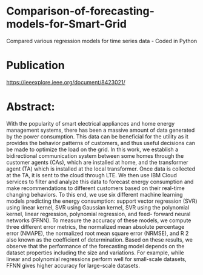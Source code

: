 # Comparison-of-forecasting-models-for-Smart-Grid
Compared various regression models for time series data - Coded in Python

# Publication
https://ieeexplore.ieee.org/document/8423021/

# Abstract:
With the popularity of smart electrical appliances and home energy management systems, there has been a massive amount of data generated by the power consumption. This data can be beneficial for the utility as it provides the behavior patterns of customers, and thus useful decisions can be made to optimize the load on the grid. In this work, we establish a bidirectional communication system between some homes through the customer agents (CAs), which are installed at home, and the transformer agent (TA) which is installed at the local transformer. Once data is collected at the TA, it is sent to the cloud through LTE. We then use IBM Cloud services to filter and analyze this data to forecast energy consumption and make recommendations to different customers based on their real-time changing behaviors. To this end, we use six different machine learning models predicting the energy consumption: support vector regression (SVR) using linear kernel, SVR using Gaussian kernel, SVR using the polynomial kernel, linear regression, polynomial regression, and feed- forward neural networks (FFNN). To measure the accuracy of these models, we compute three different error metrics, the normalized mean absolute percentage error (NMAPE), the normalized root mean square error (NRMSE), and R 2 also known as the coefficient of determination. Based on these results, we observe that the performance of the forecasting model depends on the dataset properties including the size and variations. For example, while linear and polynomial regressions perform well for small-scale datasets, FFNN gives higher accuracy for large-scale datasets.
